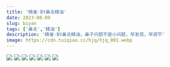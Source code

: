 ```yaml
---
title: '精雀·BY鼻炎精油'
date: 2023-08-09
slug: biyan
tags: ['鼻炎','精油']
description: '精雀·BY鼻炎精油，鼻子问题不是小问题，早发现，早调节'
image: https://cdn.tuiqiao.cc/hjq/hjq_001.webp
---
```

<img src="https://cdn.tuiqiao.cc/images/goods/biyan/by1.webp">
<img src="https://cdn.tuiqiao.cc/images/goods/biyan/by2.webp">
<img src="https://cdn.tuiqiao.cc/images/goods/biyan/by3.webp">
<img src="https://cdn.tuiqiao.cc/images/goods/biyan/by4.webp">
<img src="https://cdn.tuiqiao.cc/images/goods/biyan/by5.webp">
<img src="https://cdn.tuiqiao.cc/images/goods/biyan/by6.webp">
<img src="https://cdn.tuiqiao.cc/images/goods/biyan/by7.webp">
